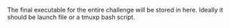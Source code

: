The final executable for the entire challenge will be stored in here. Ideally it should be launch file or a tmuxp bash script.
